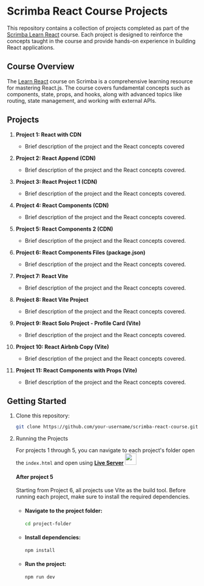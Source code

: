 # Scrimba React Course Projects

This repository contains a collection of projects completed as part of the [Scrimba Learn React](https://scrimba.com/learn/learnreact) course. Each project is designed to reinforce the concepts taught in the course and provide hands-on experience in building React applications.

## Course Overview

The [Learn React](https://scrimba.com/learn/learnreact) course on Scrimba is a comprehensive learning resource for mastering React.js. The course covers fundamental concepts such as components, state, props, and hooks, along with advanced topics like routing, state management, and working with external APIs.

## Projects

1. **Project 1: React with CDN**
    - Brief description of the project and the React concepts covered

2. **Project 2: React Append (CDN)**
    - Brief description of the project and the React concepts covered.

3. **Project 3: React Project 1 (CDN)**
    - Brief description of the project and the React concepts covered.

4. **Project 4: React Components (CDN)**
    - Brief description of the project and the React concepts covered.

5. **Project 5: React Components 2 (CDN)**
    - Brief description of the project and the React concepts covered.

6. **Project 6: React Components Files (package.json)**
    - Brief description of the project and the React concepts covered.

7. **Project 7: React Vite**
    - Brief description of the project and the React concepts covered.

8. **Project 8: React Vite Project**
    - Brief description of the project and the React concepts covered.

9. **Project 9: React Solo Project - Profile Card (Vite)**
    - Brief description of the project and the React concepts covered.

10. **Project 10: React Airbnb Copy (Vite)**
    - Brief description of the project and the React concepts covered.

11. **Project 11: React Components with Props (Vite)**
    - Brief description of the project and the React concepts covered.
   <!--
    - [Live Demo](link-to-live-demo)
    - [Code](link-to-project-code)
   -->
   <!-- Add more projects as needed -->

## Getting Started

1. Clone this repository:

   ```bash
   git clone https://github.com/your-username/scrimba-react-course.git
   ```

2. Running the Projects

   For projects 1 through 5, you can navigate to each project's folder open the `index.html` and open using **[Live Server](https://github.com/ritwickdey/vscode-live-server-plus-plus)** <img src="https://raw.githubusercontent.com/ritwickdey/vscode-live-server-plus-plus/master/images/vscode-live-server-plus-plus.png" width="30px">

   #### After project 5

   Starting from Project 6, all projects use Vite as the build tool. Before running each project, make sure to install the required dependencies. 
   * #### Navigate to the project folder:

      ```bash
      cd project-folder
      ```
   * #### Install dependencies:
      ```bash
      npm install
      ```
   * #### Run the project:
      ```bash
      npm run dev
      ```